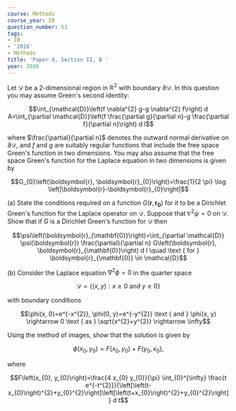 ```yaml
---
course: Methods
course_year: IB
question_number: 53
tags:
- IB
- '2016'
- Methods
title: 'Paper 4, Section II, B '
year: 2016
---
```




Let $\mathcal{D}$ be a 2-dimensional region in $\mathbb{R}^{2}$ with boundary $\partial \mathcal{D}$. In this question you may assume Green's second identity:

$$\int_{\mathcal{D}}\left(f \nabla^{2} g-g \nabla^{2} f\right) d A=\int_{\partial \mathcal{D}}\left(f \frac{\partial g}{\partial n}-g \frac{\partial f}{\partial n}\right) d l$$

where $\frac{\partial}{\partial n}$ denotes the outward normal derivative on $\partial \mathcal{D}$, and $f$ and $g$ are suitably regular functions that include the free space Green's function in two dimensions. You may also assume that the free space Green's function for the Laplace equation in two dimensions is given by

$$G_{0}\left(\boldsymbol{r}, \boldsymbol{r}_{0}\right)=\frac{1}{2 \pi} \log \left|\boldsymbol{r}-\boldsymbol{r}_{0}\right|$$

(a) State the conditions required on a function $G\left(\boldsymbol{r}, \boldsymbol{r}_{\mathbf{0}}\right)$ for it to be a Dirichlet Green's function for the Laplace operator on $\mathcal{D}$. Suppose that $\nabla^{2} \psi=0$ on $\mathcal{D}$. Show that if $G$ is a Dirichlet Green's function for $\mathcal{D}$ then

$$\psi\left(\boldsymbol{r}_{\mathbf{0}}\right)=\int_{\partial \mathcal{D}} \psi(\boldsymbol{r}) \frac{\partial}{\partial n} G\left(\boldsymbol{r}, \boldsymbol{r}_{\mathbf{0}}\right) d l \quad \text { for } \boldsymbol{r}_{\mathbf{0}} \in \mathcal{D}$$

(b) Consider the Laplace equation $\nabla^{2} \phi=0$ in the quarter space

$$\mathcal{D}=\{(x, y): x \geqslant 0 \text { and } y \geqslant 0\}$$

with boundary conditions

$$\phi(x, 0)=e^{-x^{2}}, \phi(0, y)=e^{-y^{2}} \text { and } \phi(x, y) \rightarrow 0 \text { as } \sqrt{x^{2}+y^{2}} \rightarrow \infty$$

Using the method of images, show that the solution is given by

$$\phi\left(x_{0}, y_{0}\right)=F\left(x_{0}, y_{0}\right)+F\left(y_{0}, x_{0}\right),$$

where

$$F\left(x_{0}, y_{0}\right)=\frac{4 x_{0} y_{0}}{\pi} \int_{0}^{\infty} \frac{t e^{-t^{2}}}{\left[\left(t-x_{0}\right)^{2}+y_{0}^{2}\right]\left[\left(t+x_{0}\right)^{2}+y_{0}^{2}\right]} d t$$
